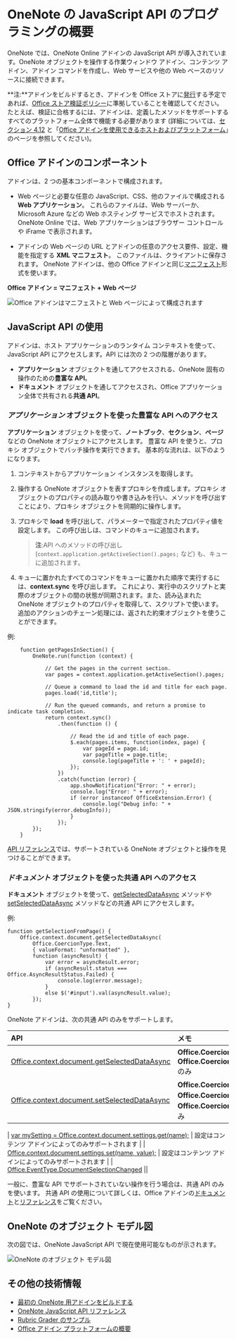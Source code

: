 # <a name="onenote-javascript-api-programming-overview"></a>OneNote の JavaScript API のプログラミングの概要

OneNote では、OneNote Online アドインの JavaScript API が導入されています。OneNote オブジェクトを操作する作業ウィンドウ アドイン、コンテンツ アドイン、アドイン コマンドを作成し、Web サービスや他の Web ベースのリソースに接続できます。

>
  **注:**アドインをビルドするとき、アドインを Office ストアに[発行](../publish/publish.md)する予定であれば、[Office ストア検証ポリシー](https://msdn.microsoft.com/en-us/library/jj220035.aspx)に準拠していることを確認してください。たとえば、検証に合格するには、アドインは、定義したメソッドをサポートするすべてのプラットフォーム全体で機能する必要があります (詳細については、[セクション 4.12](https://msdn.microsoft.com/en-us/library/jj220035.aspx#Anchor_3) と「[Office アドインを使用できるホストおよびプラットフォーム](https://dev.office.com/add-in-availability)」のページを参照してください)。

## <a name="components-of-an-office-add-in"></a>Office アドインのコンポーネント

アドインは、2 つの基本コンポーネントで構成されます。

- Web ページと必要な任意の JavaScript、CSS、他のファイルで構成される **Web アプリケーション**。 これらのファイルは、Web サーバーか、Microsoft Azure などの Web ホスティング サービスでホストされます。 OneNote Online では、Web アプリケーションはブラウザー コントロールや iFrame で表示されます。
    
- アドインの Web ページの URL とアドインの任意のアクセス要件、設定、機能を指定する **XML マニフェスト**。 このファイルは、クライアントに保存されます。 OneNote アドインは、他の Office アドインと同じ[マニフェスト](https://dev.office.com/docs/add-ins/overview/add-in-manifests)形式を使います。

**Office アドイン = マニフェスト + Web ページ**

![Office アドインはマニフェストと Web ページによって構成されます](../../images/onenote-add-in.png)

## <a name="using-the-javascript-api"></a>JavaScript API の使用

アドインは、ホスト アプリケーションのランタイム コンテキストを使って、JavaScript API にアクセスします。API には次の 2 つの階層があります。 

- **アプリケーション** オブジェクトを通してアクセスされる、OneNote 固有の操作のための**豊富な API**。
- **ドキュメント** オブジェクトを通してアクセスされ、Office アプリケーション全体で共有される**共通 API**。

### <a name="accessing-the-rich-api-through-the-application-object"></a>*アプリケーション* オブジェクトを使った豊富な API へのアクセス

**アプリケーション** オブジェクトを使って、**ノートブック**、**セクション**、**ページ**などの OneNote オブジェクトにアクセスします。 豊富な API を使うと、プロキシ オブジェクトでバッチ操作を実行できます。 基本的な流れは、以下のようになります。 

1. コンテキストからアプリケーション インスタンスを取得します。

2. 操作する OneNote オブジェクトを表すプロキシを作成します。プロキシ オブジェクトのプロパティの読み取りや書き込みを行い、メソッドを呼び出すことにより、プロキシ オブジェクトを同期的に操作します。 

3. プロキシで **load** を呼び出して、パラメーターで指定されたプロパティ値を設定します。 この呼び出しは、コマンドのキューに追加されます。

    > **注**:API へのメソッドの呼び出し (`context.application.getActiveSection().pages;` など) も、キューに追加されます。

4. キューに置かれたすべてのコマンドをキューに置かれた順序で実行するには、**context.sync** を呼び出します。 これにより、実行中のスクリプトと実際のオブジェクトの間の状態が同期されます。また、読み込まれた OneNote オブジェクトのプロパティを取得して、スクリプトで使います。 追加のアクションのチェーン処理には、返された約束オブジェクトを使うことができます。

例: 

```
    function getPagesInSection() {
        OneNote.run(function (context) {
            
            // Get the pages in the current section.
            var pages = context.application.getActiveSection().pages;
            
            // Queue a command to load the id and title for each page.            
            pages.load('id,title');
            
            // Run the queued commands, and return a promise to indicate task completion.
            return context.sync()
                .then(function () {
                    
                    // Read the id and title of each page. 
                    $.each(pages.items, function(index, page) {
                        var pageId = page.id;
                        var pageTitle = page.title;
                        console.log(pageTitle + ': ' + pageId); 
                    });
                })
                .catch(function (error) {
                    app.showNotification("Error: " + error);
                    console.log("Error: " + error);
                    if (error instanceof OfficeExtension.Error) {
                        console.log("Debug info: " + JSON.stringify(error.debugInfo));
                    }
                });
        });
    }
```

[API リファレンス](../../reference/onenote/onenote-add-ins-javascript-reference.md)では、サポートされている OneNote オブジェクトと操作を見つけることができます。

### <a name="accessing-the-common-api-through-the-document-object"></a>*ドキュメント* オブジェクトを使った共通 API へのアクセス

**ドキュメント** オブジェクトを使って、[getSelectedDataAsync](https://dev.office.com/reference/add-ins/shared/document.getselecteddataasync) メソッドや [setSelectedDataAsync](https://dev.office.com/reference/add-ins/shared/document.setselecteddataasync) メソッドなどの共通 API にアクセスします。 

例:  

```
function getSelectionFromPage() {
    Office.context.document.getSelectedDataAsync(
        Office.CoercionType.Text,
        { valueFormat: "unformatted" },
        function (asyncResult) {
            var error = asyncResult.error;
            if (asyncResult.status === Office.AsyncResultStatus.Failed) {
                console.log(error.message);
            }
            else $('#input').val(asyncResult.value);
        });
}
```
OneNote アドインは、次の共通 API のみをサポートします。

| API | メモ |
|:------|:------|
| [Office.context.document.getSelectedDataAsync](https://msdn.microsoft.com/en-us/library/office/fp142294.aspx) | **Office.CoercionType.Text** と **Office.CoercionType.Matrix** のみ |
| [Office.context.document.setSelectedDataAsync](https://msdn.microsoft.com/en-us/library/office/fp142145.aspx) | **Office.CoercionType.Text**、**Office.CoercionType.Image**、**Office.CoercionType.Html** のみ | 
| 
  [var mySetting = Office.context.document.settings.get(name);](https://msdn.microsoft.com/en-us/library/office/fp142180.aspx) | 設定はコンテンツ アドインによってのみサポートされます | 
| 
  [Office.context.document.settings.set(name, value);](https://msdn.microsoft.com/en-us/library/office/fp161063.aspx) | 設定はコンテンツ アドインによってのみサポートされます | 
| [Office.EventType.DocumentSelectionChanged](https://dev.office.com/reference/add-ins/shared/document.selectionchanged.event) ||

一般に、豊富な API でサポートされていない操作を行う場合は、共通 API のみを使います。 共通 API の使用について詳しくは、Office アドインの[ドキュメント](https://dev.office.com/docs/add-ins/overview/office-add-ins)と[リファレンス](https://dev.office.com/reference/add-ins/javascript-api-for-office)をご覧ください。


<a name="om-diagram"></a>
## <a name="onenote-object-model-diagram"></a>OneNote のオブジェクト モデル図 
次の図では、OneNote JavaScript API で現在使用可能なものが示されます。

  ![OneNote のオブジェクト モデル図](../../images/onenote-om.png)


## <a name="additional-resources"></a>その他の技術情報

- [最初の OneNote 用アドインをビルドする](onenote-add-ins-getting-started.md)
- [OneNote JavaScript API リファレンス](../../reference/onenote/onenote-add-ins-javascript-reference.md)
- [Rubric Grader のサンプル](https://github.com/OfficeDev/OneNote-Add-in-Rubric-Grader)
- [Office アドイン プラットフォームの概要](https://dev.office.com/docs/add-ins/overview/office-add-ins)
